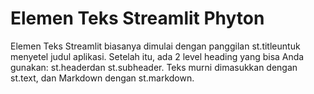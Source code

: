 # Elemen Teks Streamlit Phyton
Elemen Teks Streamlit biasanya dimulai dengan panggilan st.titleuntuk menyetel judul aplikasi. Setelah itu, ada 2 level heading yang bisa Anda gunakan: st.headerdan st.subheader.  Teks murni dimasukkan dengan st.text, dan Markdown dengan st.markdown.
